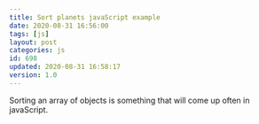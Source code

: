 ```yaml
---
title: Sort planets javaScript example
date: 2020-08-31 16:56:00
tags: [js]
layout: post
categories: js
id: 698
updated: 2020-08-31 16:58:17
version: 1.0
---
```


Sorting an array of objects is something that will come up often in javaScript.

<!-- more -->
